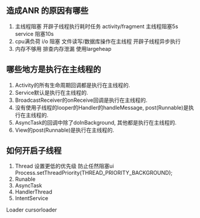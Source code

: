 ## 造成ANR 的原因有哪些
1. 主线程阻塞 开辟子线程执行耗时任务
activity/fragment 主线程阻塞5s
service 阻塞10s
2. cpu满负荷 i/o 阻塞 文件读写/数据库操作在主线程 开辟子线程异步执行
3.  内存不够用 排查内存泄漏 使用largeheap

## 哪些地方是执行在主线程的
1. Activity的所有生命周期回调都是执行在主线程的.
2. Service默认是执行在主线程的.
3. BroadcastReceiver的onReceive回调是执行在主线程的.
4. 没有使用子线程的looper的Handler的handleMessage, post(Runnable)是执行在主线程的.
5. AsyncTask的回调中除了doInBackground, 其他都是执行在主线程的.
6. View的post(Runnable)是执行在主线程的.

## 如何开启子线程
1. Thread  设置更低的优先级  防止任然阻塞ui Process.setThreadPriority(THREAD_PRIORITY_BACKGROUND);
2. Runable
3. AsyncTask
4. HandlerThread 
5. IntentService


Loader cursorloader